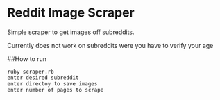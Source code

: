 # Reddit Image Scraper
Simple scraper to get images off subreddits.


Currently does not work on subreddits were you have to verify your age

##How to run

```
ruby scraper.rb
enter desired subreddit 
enter directoy to save images
enter number of pages to scrape
```


